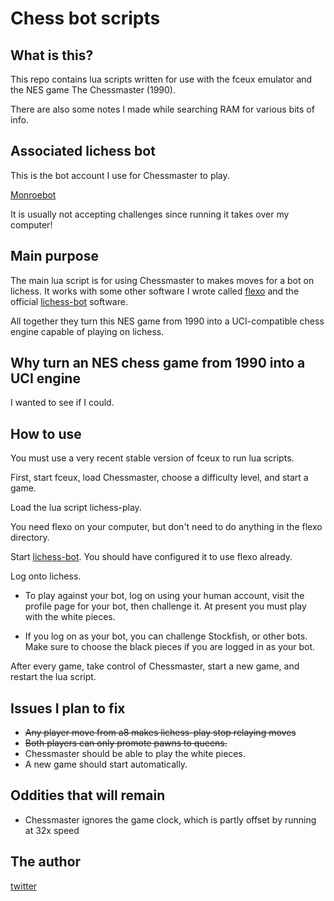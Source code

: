 # Chess bot scripts

## What is this?

This repo contains lua scripts written for use with the fceux emulator
and the NES game The Chessmaster (1990).

There are also some notes I made while searching RAM for various bits
of info.

## Associated lichess bot

This is the bot account I use for Chessmaster to play. 

[Monroebot](https://lichess.org/@/Monroebot)

It is usually not accepting challenges since running it takes over my
computer!

## Main purpose

The main lua script is for using Chessmaster to makes moves for
a bot on lichess. It works with some other software I wrote called
[flexo](https://github.com/LinuxFan2718/flexo) and the official 
[lichess-bot](https://github.com/ShailChoksi/lichess-bot) software.

All together they turn this NES game from 1990 into a UCI-compatible 
chess engine capable of playing on lichess.

## Why turn an NES chess game from 1990 into a UCI engine

I wanted to see if I could.

## How to use

You must use a very recent stable version of fceux to run lua scripts.

First, start fceux, load Chessmaster, choose a difficulty level,
and start a game.

Load the lua script lichess-play.

You need flexo on your computer, but don't need to do anything
in the flexo directory.

Start [lichess-bot](https://github.com/ShailChoksi/lichess-bot).
You should have configured it to use flexo already.

Log onto lichess. 

- To play against your bot, log on using your human
account, visit the profile page for your bot, then challenge it.
At present you must play with the white pieces.

- If you log on as your bot, you can challenge Stockfish, or other
bots. Make sure to choose the black pieces if you are logged in as
your bot.

After every game, take control of Chessmaster, start a new game,
and restart the lua script.

## Issues I plan to fix

- ~~Any player move from a8 makes lichess-play stop relaying moves~~
- ~~Both players can only promote pawns to queens.~~
- Chessmaster should be able to play the white pieces.
- A new game should start automatically.

## Oddities that will remain

- Chessmaster ignores the game clock, which is partly offset by running at 32x speed

## The author

[twitter](https://twitter.com/DennisLibre)